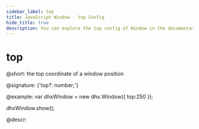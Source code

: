 ```yaml
---
sidebar_label: top
title: JavaScript Window - top Config 
hide_title: true
description: You can explore the top config of Window in the documentation of the DHTMLX JavaScript UI library. Browse developer guides and API reference, try out code examples and live demos, and download a free 30-day evaluation version of DHTMLX Suite 7.
---
```

 
# top

@short: the top coordinate of a window position

@signature: {'top?: number;'}

@example:
var dhxWindow = new dhx.Window({
    top:250
});

dhxWindow.show();

@descr:
